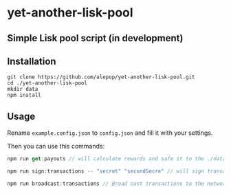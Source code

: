 yet-another-lisk-pool
=====

Simple Lisk pool script (in development)
------------

Installation
------------

    git clone https://github.com/alepop/yet-another-lisk-pool.git
    cd ./yet-another-lisk-pool
    mkdir data
    npm install


Usage
-----
Rename `example.config.json` to `config.json` and fill it with your settings.

Then you can use this commands:


```js
npm run get:payouts // will calculate rewards and safe it to the ./data/balance.json file

npm run sign:transactions -- "secret" "secondSecre" // will sign transaction and safe it to the ./data/payouts.json file

npm run broadcast:transactions // Broad cast transactions to the network

```